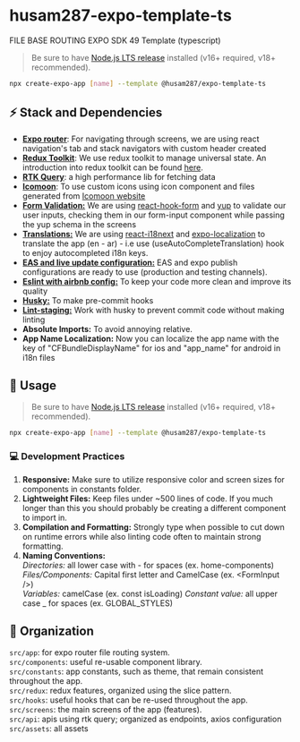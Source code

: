 # husam287-expo-template-ts

FILE BASE ROUTING EXPO SDK 49 Template (typescript)

> Be sure to have [Node.js LTS release](https://nodejs.org/en) installed (v16+ required, v18+ recommended).

```bash
npx create-expo-app [name] --template @husam287/expo-template-ts
```

## ⚡ Stack and Dependencies

- [**Expo router**](https://docs.expo.dev/routing/introduction/): For navigating through screens, we are using react navigation's tab and stack navigators with custom header created
- [**Redux Toolkit**](https://redux-toolkit.js.org/): We use redux toolkit to manage universal state. An introduction into redux toolkit can be found [here](https://www.youtube.com/watch?v=9zySeP5vH9c).
- [**RTK Query**](https://redux-toolkit.js.org/rtk-query/overview): a high performance lib for fetching data
- [**Icomoon**](https://icomoon.io/): To use custom icons using icon component and files generated from [Icomoon website](https://icomoon.io/)
- [**Form Validation:**](https://react-hook-form.com/) We are using [react-hook-form](https://react-hook-form.com/) and [yup](https://www.npmjs.com/package/yup) to validate our user inputs, checking them in our form-input component while passing the yup schema in the screens
- [**Translations:**](https://www.npmjs.com/package/i18n-js) We are using [react-i18next](https://react.i18next.com/) and [expo-localization](https://docs.expo.dev/versions/latest/sdk/localization/) to translate the app (en - ar) - i.e use (useAutoCompleteTranslation) hook to enjoy autocompleted i18n keys.
- [**EAS and live update configuration:**](https://docs.expo.dev/build/introduction/) EAS and expo publish configurations are ready to use (production and testing channels).
- [**Eslint with airbnb config:**](https://www.npmjs.com/package/eslint-config-airbnb) To keep your code more clean and improve its quality
- [**Husky:**](https://github.com/typicode/husky) To make pre-commit hooks
- [**Lint-staging:**](https://github.com/okonet/lint-staged#Configuration) Work with husky to prevent commit code without making linting
- **Absolute Imports:** To avoid annoying relative.
- **App Name Localization:** Now you can localize the app name with the key of "CFBundleDisplayName" for ios and "app_name" for android in i18n files

## 🔧 Usage

> Be sure to have [Node.js LTS release](https://nodejs.org/en) installed (v16+ required, v18+ recommended).

```bash
npx create-expo-app [name] --template @husam287/expo-template-ts
```

### 💻 **Development Practices**

1. **Responsive:** Make sure to utilize responsive color and screen sizes for components in constants folder.
2. **Lightweight Files:** Keep files under ~500 lines of code. If you much longer than this you should probably be creating a different component to import in.
3. **Compilation and Formatting:** Strongly type when possible to cut down on runtime errors while also linting code often to maintain strong formatting.
4. **Naming Conventions:**  
   _Directories:_ all lower case with - for spaces (ex. home-components)  
   _Files/Components:_ Capital first letter and CamelCase (ex. \<FormInput />)  
   _Variables:_ camelCase (ex. const isLoading)
   _Constant value:_ all upper case \_ for spaces (ex. GLOBAL_STYLES)

## 📂 Organization

`src/app`: for expo router file routing system.  
`src/components`: useful re-usable component library.  
`src/constants`: app constants, such as theme, that remain consistent throughout the app.  
`src/redux`: redux features, organized using the slice pattern.  
`src/hooks`: useful hooks that can be re-used throughout the app.  
`src/screens`: the main screens of the app (features).  
`src/api`: apis using rtk query; organized as endpoints, axios configuration
`src/assets`: all assets
